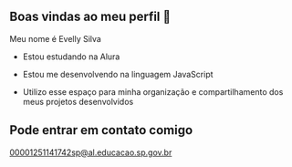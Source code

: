 ## Boas vindas ao meu perfil 👋

<!--
**evelly26062008/evelly26062008** is a ✨ _special_ ✨ repository because its `README.md` (this file) appears on your GitHub profile.

Here are some ideas to get you started:

- 🔭 I’m currently working on ...
- 🌱 I’m currently learning ...
- 👯 I’m looking to collaborate on ...
- 🤔 I’m looking for help with ...
- 💬 Ask me about ...
- 📫 How to reach me: ...
- 😄 Pronouns: ...
- ⚡ Fun fact: ...
-->
Meu nome é Evelly Silva 

- Estou estudando na Alura 

- Estou me desenvolvendo na linguagem JavaScript

- Utilizo esse espaço para minha organização e compartilhamento dos meus projetos desenvolvidos

## Pode entrar em contato comigo 
00001251141742sp@al.educacao.sp.gov.br
